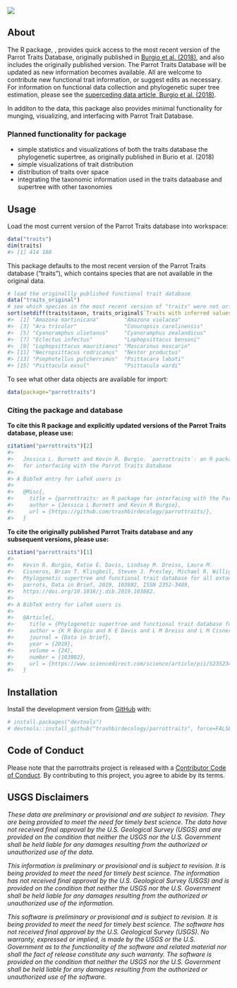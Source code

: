 
<!-- README.md is generated from README.Rmd. Please edit that file -->

<!-- badges: start -->

![](https://img.shields.io/badge/lifecycle-experimental-orange.svg)
<!-- badges: end -->

## About

The R package, , provides quick access to the most recent version of the
Parrot Traits Database, originally published in [Burgio et al.
(2018)](https://www.sciencedirect.com/science/article/pii/S2352340919302331),
and also includes the originally published version. The Parrot Traits
Database will be updated as new information becomes available. All are
welcome to contribute new functional trait information, or suggest edits
as necessary. For information on functional data collection and
phylogenetic super tree estimation, please see the [superceding data
article, Burgio et al.
(2018)](https://www.sciencedirect.com/science/article/pii/S2352340919302331).

In additon to the data, this package also provides minimal functionality
for munging, visualizing, and interfacing with Parrot Trait Database.

### Planned functionality for package

  - simple statistics and visualizations of both the traits database the
    phylogenetic supertree, as originally published in Burio et al.
    (2018)
  - simple visualizations of trait distribution
  - distribution of traits over space
  - integrating the taxonomic information used in the traits dataabase
    and supertree with other taxonomies

## Usage

Load the most current version of the Parrot Traits database into
workspace:

``` r
data("traits")
dim(traits)
#> [1] 414 180
```

This package defaults to the most recent version of the Parrot Traits
database (“traits”), which contains species that are not available in
the original data.

``` r
# load the originallly published functional trait database
data("traits_original")
# see which species in the most recent version of "traits" were not originally published
sort(setdiff(traits$taxon, traits_original$`Traits with inferred values`$species))
#>  [1] "Amazona martinicana"        "Amazona violacea"          
#>  [3] "Ara tricolor"               "Conuropsis carolinensis"   
#>  [5] "Cyanoramphus ulietanus"     "Cyanoramphus zealandicus"  
#>  [7] "Eclectus infectus"          "Lophopsittacus bensoni"    
#>  [9] "Lophopsittacus mauritianus" "Mascarinus mascarin"       
#> [11] "Necropsittacus rodricanus"  "Nestor productus"          
#> [13] "Psephotellus pulcherrimus"  "Psittacara labati"         
#> [15] "Psittacula exsul"           "Psittacula wardi"
```

To see what other data objects are available for import:

``` r
data(package="parrottraits")
```

### Citing the package and database

**To cite this R package and explicitly updated versions of the Parrot
Traits database, please use:**

``` r
citation("parrottraits")[2]
#> 
#>   Jessica L. Burnett and Kevin R. Burgio. `parrottraits`: an R package
#>   for interfacing with the Parrot Traits Database
#> 
#> A BibTeX entry for LaTeX users is
#> 
#>   @Misc{,
#>     title = {parrottraits: an R package for interfacing with the Parrot Traits Database},
#>     author = {Jessica L Burnett and Kevin R Burgio},
#>     url = {https://github.com/trashbirdecology/parrottraits/},
#>   }
```

**To cite the originally published Parrot Traits database and any
subsequent versions, please use:**

``` r
citation("parrottraits")[1]
#> 
#>   Kevin R. Burgio, Katie E. Davis, Lindsay M. Dreiss, Laura M.
#>   Cisneros, Brian T. Klingbeil, Steven J. Presley, Michael R. Willig,
#>   Phylogenetic supertree and functional trait database for all extant
#>   parrots, Data in Brief, 2019, 103882, ISSN 2352-3409,
#>   https://doi.org/10.1016/j.dib.2019.103882.
#> 
#> A BibTeX entry for LaTeX users is
#> 
#>   @Article{,
#>     title = {Phylogenetic supertree and functional trait database for all extant parrots.},
#>     author = {K R Burgio and K E Davis and L M Dreiss and L M Cisneros and B T Klingbeil and S J Presley and M R Willig},
#>     journal = {Data in brief},
#>     year = {2019},
#>     volume = {24},
#>     number = {103882},
#>     url = {https://www.sciencedirect.com/science/article/pii/S2352340919302331},
#>   }
```

## Installation

Install the development version from [GitHub](https://github.com/) with:

``` r
# install.packages("devtools")
# devtools::install_github("trashbirdecology/parrottraits", force=FALSE)
```

## Code of Conduct

Please note that the parrottraits project is released with a
[Contributor Code of
Conduct](https://github.com/trashbirdecology/parrottraits/CODE_OF_CONDUCT.md).
By contributing to this project, you agree to abide by its terms.

## USGS Disclaimers

*These data are preliminary or provisional and are subject to revision.
They are being provided to meet the need for timely best science. The
data have not received final approval by the U.S. Geological Survey
(USGS) and are provided on the condition that neither the USGS nor the
U.S. Government shall be held liable for any damages resulting from the
authorized or unauthorized use of the data.*

*This information is preliminary or provisional and is subject to
revision. It is being provided to meet the need for timely best science.
The information has not received final approval by the U.S. Geological
Survey (USGS) and is provided on the condition that neither the USGS nor
the U.S. Government shall be held liable for any damages resulting from
the authorized or unauthorized use of the information.*

*This software is preliminary or provisional and is subject to revision.
It is being provided to meet the need for timely best science. The
software has not received final approval by the U.S. Geological Survey
(USGS). No warranty, expressed or implied, is made by the USGS or the
U.S. Government as to the functionality of the software and related
material nor shall the fact of release constitute any such warranty. The
software is provided on the condition that neither the USGS nor the U.S.
Government shall be held liable for any damages resulting from the
authorized or unauthorized use of the software.*
